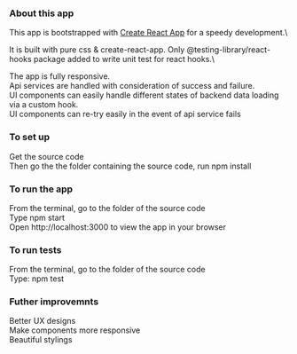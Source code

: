 ### About this app

This app is bootstrapped with [Create React App](https://github.com/facebook/create-react-app) for a speedy development.\

It is built with pure css & create-react-app. Only @testing-library/react-hooks package added to write unit test for react hooks.\

The app is fully responsive.\
Api services are handled with consideration of success and failure.\
UI components can easily handle different states of backend data loading via a custom hook.\
UI components can re-try easily in the event of api service fails

### To set up

Get the source code\
Then go the the folder containing the source code, run npm install

### To run the app

From the terminal, go to the folder of the source code\
Type npm start\
Open http://localhost:3000 to view the app in your browser

### To run tests

From the terminal, go to the folder of the source code\
Type: npm test

### Futher improvemnts

Better UX designs\
Make components more responsive\
Beautiful stylings
